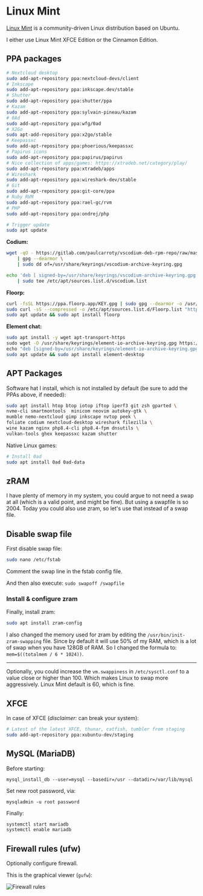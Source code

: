 # Linux Mint

[Linux Mint](https://linuxmint.com/) is a community-driven Linux distribution based on Ubuntu.

I either use Linux Mint XFCE Edition or the Cinnamon Edition.

## PPA packages

```sh
# Nextcloud desktop
sudo add-apt-repository ppa:nextcloud-devs/client
# Inkscape
sudo add-apt-repository ppa:inkscape.dev/stable
# Shutter
sudo add-apt-repository ppa:shutter/ppa
# Kazam
sudo add-apt-repository ppa:sylvain-pineau/kazam
# 0Ad
sudo add-apt-repository ppa:wfg/0ad
# X2Go
sudo apt-add-repository ppa:x2go/stable
# Keepassxc
sudo add-apt-repository ppa:phoerious/keepassxc
# Papirus icons
sudo add-apt-repository ppa:papirus/papirus
# Nice collection of apps/games: https://xtradeb.net/category/play/
sudo add-apt-repository ppa:xtradeb/apps
# Wireshark
sudo add-apt-repository ppa:wireshark-dev/stable
# Git
sudo add-apt-repository ppa:git-core/ppa
# Ruby RVM
sudo add-apt-repository ppa:rael-gc/rvm
# PHP
sudo add-apt-repository ppa:ondrej/php

# Trigger update
sudo apt update
```

**Codium:**

```sh
wget -qO - https://gitlab.com/paulcarroty/vscodium-deb-rpm-repo/raw/master/pub.gpg \
    | gpg --dearmor \
    | sudo dd of=/usr/share/keyrings/vscodium-archive-keyring.gpg

echo 'deb [ signed-by=/usr/share/keyrings/vscodium-archive-keyring.gpg ] https://download.vscodium.com/debs vscodium main' \
    | sudo tee /etc/apt/sources.list.d/vscodium.list
```

**Floorp:**

```sh
curl -fsSL https://ppa.floorp.app/KEY.gpg | sudo gpg --dearmor -o /usr/share/keyrings/Floorp.gpg
sudo curl -sS --compressed -o /etc/apt/sources.list.d/Floorp.list "https://ppa.floorp.app/Floorp.list"
sudo apt update && sudo apt install floorp
```

**Element chat:**

```sh
sudo apt install -y wget apt-transport-https
‍sudo wget -O /usr/share/keyrings/element-io-archive-keyring.gpg https://packages.element.io/debian/element-io-archive-keyring.gpg
‍echo "deb [signed-by=/usr/share/keyrings/element-io-archive-keyring.gpg] https://packages.element.io/debian/ default main" | sudo tee /etc/apt/sources.list.d/element-io.list
sudo apt update && sudo apt install element-desktop
```

## APT Packages

Software hat I install, which is not installed by default (be sure to add the PPAs above, if needed):

```sh
sudo apt install htop btop iotop iftop iperf3 git zsh gparted \
nvme-cli smartmontools  minicom neovim autokey-gtk \
mumble nemo-nextcloud gimp inkscape nvtop peek \
foliate codium nextcloud-desktop wireshark filezilla \
wine kazam nginx php8.4-cli php8.4-fpm dnsutils \
vulkan-tools ghex keepassxc kazam shutter
```

Native Linux games:

```sh
# Install 0ad
sudo apt install 0ad 0ad-data
```

## zRAM

I have plenty of memory in my system, you could argue to not need a swap at all (which is a valid point, and might be fine). 
But using a swapfile is so 2004. Today you could also use zram, so let's use that instead of a swap file.


## Disable swap file

First disable swap file:

```sh
sudo nano /etc/fstab
```

Comment the swap line in the fstab config file.

And then also execute: `sudo swapoff /swapfile`

### Install & configure zram

Finally, install zram:

```sh
sudo apt install zram-config
```

I also changed the memory used for zram by editing the `/usr/bin/init-zram-swapping` file. Since by default it will use 50% of my RAM, which is a lot of swap when you have 128GB of RAM. So I changed the formula to: `mem=$((totalmem / 6 * 1024))`.

---

Optionally, you could increase the `vm.swappiness` in `/etc/sysctl.conf` to a value close or higher than 100. Which makes Linux to swap more aggressively. Linux Mint default is 60, which is fine.

## XFCE

In case of XFCE (_disclaimer:_ can break your system):

```sh
# Latest of the latest XFCE, thunar, catfish, tumbler from staging
sudo add-apt-repository ppa:xubuntu-dev/staging
```

## MySQL (MariaDB)

Before starting:

`mysql_install_db --user=mysql --basedir=/usr --datadir=/var/lib/mysql`

Set new root password, via:

`mysqladmin -u root password`

Finally:

```sh
systemctl start mariadb
systemctl enable mariadb
```

## Firewall rules (ufw)

Optionally configure firewall.

This is the graphical viewer (`gufw`):

![Firewall rules](firewall_rules.png)
